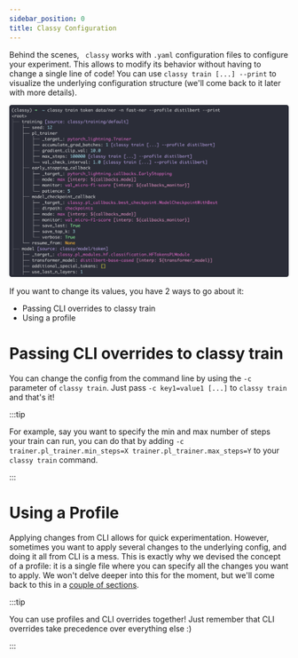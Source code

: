 ```yaml
---
sidebar_position: 0
title: Classy Configuration
---
```


Behind the scenes, ` classy` works with `.yaml` configuration files to configure your experiment. This allows to modify
its behavior without having to change a single line of code! You can use `classy train [...] --print` to visualize the
underlying configuration structure (we'll come back to it later with more details).

![Classy Train Print - Token](/img/intro/classy-train-print-tok.png)

If you want to change its values, you have 2 ways to go about it:
* Passing CLI overrides to classy train
* Using a profile

# Passing CLI overrides to classy train
You can change the config from the command line by using the `-c` parameter of `classy train`. Just pass
`-c key1=value1 [...]` to `classy train` and that's it!

:::tip

For example, say you want to specify the min and max number of steps your train can run, you can do that by adding
`-c trainer.pl_trainer.min_steps=X trainer.pl_trainer.max_steps=Y` to your `classy train` command.

:::

# Using a Profile
Applying changes from CLI allows for quick experimentation. However, sometimes you want to apply several changes to the
underlying config, and doing it all from CLI is a mess. This is exactly why we devised the concept of a profile: it is
a single file where you can specify all the changes you want to apply. We won't delve deeper into this for the moment,
but we'll come back to this in a [couple of sections](/docs/getting-started/customizing-things/changing-profile).

:::tip

You can use profiles and CLI overrides together! Just remember that CLI overrides take precedence over everything else :)

:::
